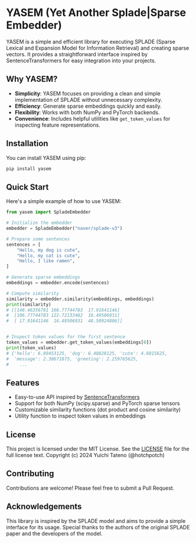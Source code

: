 # YASEM (Yet Another Splade|Sparse Embedder)

YASEM is a simple and efficient library for executing SPLADE (Sparse Lexical and Expansion Model for Information Retrieval) and creating sparse vectors. It provides a straightforward interface inspired by SentenceTransformers for easy integration into your projects.

## Why YASEM?

- **Simplicity**: YASEM focuses on providing a clean and simple implementation of SPLADE without unnecessary complexity.
- **Efficiency**: Generate sparse embeddings quickly and easily.
- **Flexibility**: Works with both NumPy and PyTorch backends.
- **Convenience**: Includes helpful utilities like `get_token_values` for inspecting feature representations.

## Installation

You can install YASEM using pip:

```bash
pip install yasem
```

## Quick Start

Here's a simple example of how to use YASEM:

```python
from yasem import SpladeEmbedder

# Initialize the embedder
embedder = SpladeEmbedder("naver/splade-v3")

# Prepare some sentences
sentences = [
    "Hello, my dog is cute",
    "Hello, my cat is cute",
    "Hello, I like ramen",
]

# Generate sparse embeddings
embeddings = embedder.encode(sentences)

# Compute similarity
similarity = embedder.similarity(embeddings, embeddings)
print(similarity)
# [[148.46356781 106.77744783  17.91641146]
#  [106.77744783 122.72133482  16.49506931]
#  [ 17.91641146  16.49506931  48.50924806]]


# Inspect token values for the first sentence
token_values = embedder.get_token_values(embeddings[0])
print(token_values)
# {'hello': 6.89453125, 'dog': 6.48828125, 'cute': 4.6015625,
#  'message': 2.38671875, 'greeting': 2.259765625,
#    ...
```

## Features

- Easy-to-use API inspired by [SentenceTransformers](https://sbert.net/)
- Support for both NumPy (scipy.sparse) and PyTorch sparse tensors
- Customizable similarity functions (dot product and cosine similarity)
- Utility function to inspect token values in embeddings

## License

This project is licensed under the MIT License. See the [LICENSE](LICENSE) file for the full license text. Copyright (c) 2024 Yuichi Tateno (@hotchpotch)

## Contributing

Contributions are welcome! Please feel free to submit a Pull Request.

## Acknowledgements

This library is inspired by the SPLADE model and aims to provide a simple interface for its usage. Special thanks to the authors of the original SPLADE paper and the developers of the model.